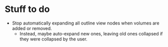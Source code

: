 Stuff to do
===========

  - Stop automatically expanding all outline view nodes when volumes are added 
    or removed.
      - Instead, maybe auto-expand new ones, leaving old ones collapsed if they 
        were collapsed by the user.
